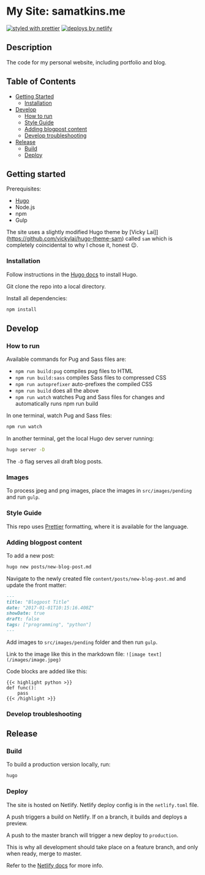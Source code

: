 # My Site: samatkins.me

[![styled with prettier](https://img.shields.io/badge/styled_with-prettier-ff69b4.svg)](https://github.com/prettier/prettier)
[![deploys by netlify](https://img.shields.io/badge/deploys%20by-netlify-00c7b7.svg)](https://www.netlify.com)

## Description

The code for my personal website, including portfolio and blog.

## Table of Contents

- [Getting Started](#getting-started)
  - [Installation](#installation)
- [Develop](#develop)
  - [How to run](#how-to-run)
  - [Style Guide](#style-guide)
  - [Adding blogpost content](#adding-blogpost-content)
  - [Develop troubleshooting](#develop-troubleshooting)
- [Release](#release)
  - [Build](#build)
  - [Deploy](#deploy)

## Getting started

Prerequisites:

- [Hugo](https://gohugo.io)
- Node.js
- npm
- Gulp

The site uses a slightly modified Hugo theme by [Vicky Lai]](https://github.com/vickylai/hugo-theme-sam) called `sam` which is completely coincidental to why I chose it, honest 😉.

### Installation

Follow instructions in the [Hugo docs](https://gohugo.io/getting-started/quick-start/) to install Hugo.

Git clone the repo into a local directory.

Install all dependencies:

```sh
npm install
```

## Develop

### How to run

Available commands for Pug and Sass files are:

- `npm run build:pug` compiles pug files to HTML
- `npm run build:sass` compiles Sass files to compressed CSS
- `npm run autoprefixer` auto-prefixes the compiled CSS
- `npm run build` does all the above
- `npm run watch` watches Pug and Sass files for changes and automatically runs npm run build

In one terminal, watch Pug and Sass files:

```sh
npm run watch
```

In another terminal, get the local Hugo dev server running:

```sh
hugo server -D
```

The `-D` flag serves all draft blog posts.

### Images

To process jpeg and png images, place the images in `src/images/pending` and run `gulp`.

### Style Guide

This repo uses [Prettier](https://github.com/prettier/prettier) formatting, where it is available for the language.

### Adding blogpost content

To add a new post:

```sh
hugo new posts/new-blog-post.md
```

Navigate to the newly created file `content/posts/new-blog-post.md` and update the front matter:

```md
---
title: "Blogpost Title"
date: "2017-01-01T10:15:16.408Z"
showDate: true
draft: false
tags: ["programming", "python"]
---
```

Add images to `src/images/pending` folder and then run `gulp`.

Link to the image like this in the markdown file: `![image text](/images/image.jpeg)`

Code blocks are added like this:

```
{{< highlight python >}}
def func():
    pass
{{< /highlight >}}
```

### Develop troubleshooting

## Release

### Build

To build a production version locally, run:

```sh
hugo
```

### Deploy

The site is hosted on Netlify. Netlify deploy config is in the `netlify.toml` file.

A push triggers a build on Netlify. If on a branch, it builds and deploys a preview.

 A push to the master branch will trigger a new deploy to `production`.

 This is why all development should take place on a feature branch, and only when ready, merge to master.

Refer to the [Netlify docs](https://www.netlify.com/docs/) for more info.
